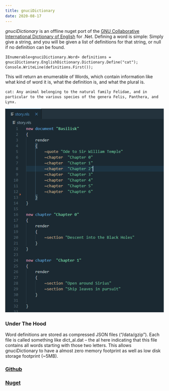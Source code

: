 ```yaml
---
title: gnuciDictionary
date: 2020-08-17
---
```


*gnuciDictionary* is an offline nuget port of the [GNU Collaborative International Dictionary of English](https://gcide.gnu.org.ua/) for .Net. Defining a word is simple: Simply give a string, and you will be given a list of definitions for that string, or null if no definition can be found.

```
IEnumerable<gnuciDictionary.Word> definitions = gnuciDictionary.EnglishDictionary.Dictionary.Define("cat");
Console.WriteLine(definitions.First());
```

This will return an enumerable of Words, which contain information like what kind of word it is, what the definition is, and what the plural is.

```
cat: Any animal belonging to the natural family Felidae, and in particular to the various species of the genera Felis, Panthera, and Lynx.
```

![A screenshot of a narlang document structure](narlang_docExample.png)

### Under The Hood

Word definitions are stored as compressed JSON files (“/data/gzip”). Each file is called something like dict_al.dat – the al here indicating that this file contains all words starting with those two letters. This allows gnuciDictionary to have a almost zero memory footprint as well as low disk storage footprint (~5MB).

### [Github](https://github.com/cowtrix/gnuciDictionary)

### [Nuget](https://www.nuget.org/packages/gnuciDictionary)

